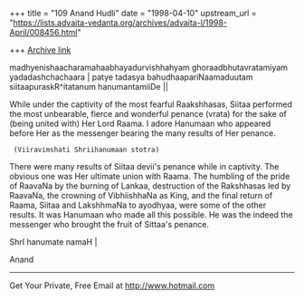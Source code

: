 +++
title = "109 Anand Hudli"
date = "1998-04-10"
upstream_url = "https://lists.advaita-vedanta.org/archives/advaita-l/1998-April/008456.html"

+++
[Archive link](https://lists.advaita-vedanta.org/archives/advaita-l/1998-April/008456.html)

 madhyenishaacharamahaabhayadurvishhahyam
 ghoraadbhutavratamiyam yadadashchachaara |
 patye tadasya bahudhaapariNaamaduutam
 siitaapuraskR^itatanum hanumantamiiDe  ||

 While under the captivity of the most fearful Raakshhasas,
 Siitaa performed the most unbearable, fierce and wonderful
 penance (vrata) for the sake of (being united with) Her
 Lord Raama. I adore Hanumaan who appeared before Her
 as the messenger bearing the many results of Her penance.

     (Viiravimshati Shriihanumaan stotra)

 There were many results of Siitaa devii's penance while in
 captivity. The obvious one was Her ultimate union with
 Raama. The humbling of the pride of RaavaNa by the burning of
 Lankaa, destruction of the Rakshhasas led by RaavaNa, the
 crowning of VibhiishhaNa as King, and the final return of
 Raama, Siitaa and LakshhmaNa to ayodhyaa, were some of the
 other results. It was Hanumaan who made all this possible.
 He was the indeed the messenger who brought the fruit of
 Sittaa's penance.

 ShrI hanumate namaH |

 Anand


______________________________________________________
Get Your Private, Free Email at http://www.hotmail.com

